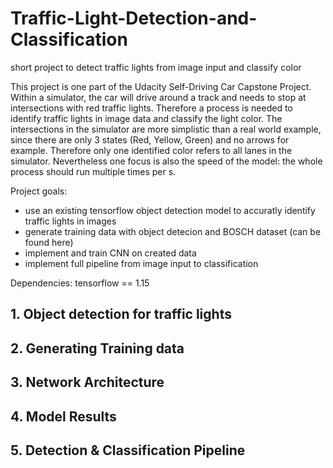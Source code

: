 # Traffic-Light-Detection-and-Classification
short project to detect traffic lights from image input and classify color

This project is one part of the Udacity Self-Driving Car Capstone Project. Within a simulator, the car will drive around a track and needs to stop at intersections with red traffic lights. Therefore a process is needed to identify traffic lights in image data and classify the light color. The intersections in the simulator are more simplistic than a real world example, since there are only 3 states (Red, Yellow, Green) and no arrows for example. Therefore only one identified color refers to all lanes in the simulator. Nevertheless one focus is also the speed of the model: the whole process should run multiple times per s. 

Project goals:
- use an existing tensorflow object detection model to accuratly identify traffic lights in images
- generate training data with object detecion and BOSCH dataset (can be found here)
- implement and train CNN on created data
- implement full pipeline from image input to classification

Dependencies:
tensorflow == 1.15


## 1. Object detection for traffic lights

## 2. Generating Training data

## 3. Network Architecture

## 4. Model Results

## 5. Detection & Classification Pipeline
